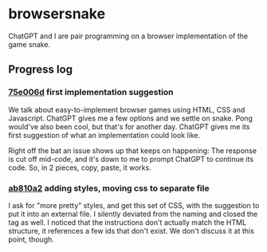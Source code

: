 # browsersnake
ChatGPT and I are pair programming on a browser implementation of the game snake.

## Progress log
### [75e006d](https://github.com/mwillerich/browsersnake/commit/75e006d5a40719241457da1b695a3e1f35a41980) first implementation suggestion

We talk about easy-to-implement browser games using HTML, CSS and Javascript. ChatGPT gives me a few options and we settle on snake. Pong would've also been cool, but that's for another day. ChatGPT gives me its first suggestion of what an implementation could look like. 

Right off the bat an issue shows up that keeps on happening: The response is cut off mid-code, and it's down to me to prompt ChatGPT to continue its code. So, in 2 pieces, copy, paste, it works.

### [ab810a2](https://github.com/mwillerich/browsersnake/commit/ab810a25d83fa9420740ee87418ba2255697d290) adding styles, moving css to separate file

I ask for "more pretty" styles, and get this set of CSS, with the suggestion to put it into an external file. I silently deviated from the naming and closed the tag as well. I noticed that the instructions don't actually match the HTML structure, it references a few ids that don't exist. We don't discuss it at this point, though.
